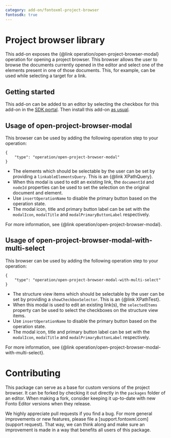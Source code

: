 ```yaml
---
category: add-on/fontoxml-project-browser
fontosdk: true
---
```


# Project browser library

This add-on exposes the {@link operation/open-project-browser-modal} operation for opening a project browser. This browser allows the user to browse the documents currently opened in the editor and select one of the elements present in one of those documents. This, for example, can be used while selecting a target for a link.

## Getting started

This add-on can be added to an editor by selecting the checkbox for this add-on in the [SDK portal](http://sdk.fontoxml.com/). Then install this add-on [as usual](https://developers.fontoxml.com/install-add-on).

## Usage of open-project-browser-modal

This browser can be used by adding the following operation step to your operation:

```
{
    "type": "operation/open-project-browser-modal"
}
```

-   The elements which should be selectable by the user can be set by providing a `linkableElementsQuery`. This is an {@link XPathQuery}.
-   When this modal is used to edit an existing link, the `documentId` and `nodeId` properties can be used to set the selection on the original document and element.
-   Use `insertOperationName` to disable the primary button based on the operation state.
-   The modal icon, title and primary button label can be set with the `modalIcon`, `modalTitle` and `modalPrimaryButtonLabel` respectively.

For more information, see {@link operation/open-project-browser-modal}.

## Usage of open-project-browser-modal-with-multi-select

This browser can be used by adding the following operation step to your operation:

```
{
    "type": "operation/open-project-browser-modal-with-multi-select"
}
```

-   The structure view items which should be selectable by the user can be set by providing a `showCheckboxSelector`. This is an {@link XPathTest}.
-   When this modal is used to edit an existing link(s), the `selectedItems` property can be used to select the checkboxes on the structure view items.
-   Use `insertOperationName` to disable the primary button based on the operation state.
-   The modal icon, title and primary button label can be set with the `modalIcon`, `modalTitle` and `modalPrimaryButtonLabel` respectively.

For more information, see {@link operation/open-project-browser-modal-with-multi-select}.

# Contributing

This package can serve as a base for custom versions of the project browser. It can be forked by
checking it out directly in the `packages` folder of an editor. When making a fork, consider keeping
it up-to-date with new Fonto Editor versions when they release.

We highly appreciate pull requests if you find a bug. For more general improvements or new features,
please file a [support.fontoxml.com](support request). That way, we can think along and make sure an
improvement is made in a way that benefits all users of this package.
